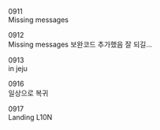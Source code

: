 0911  
Missing messages

0912  
Missing messages 보완코드 추가했음 잘 되길...

0913  
in jeju

0916  
일상으로 복귀

0917  
Landing L10N
